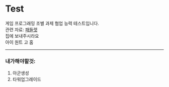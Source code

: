 # Test
게임 프로그래밍 조별 과제 협업 능력 테스트입니다.  
관련 자료:  [패들렛](https://padlet.com/kko18_2302digital/padlet-gaphy0ff452flnyr, "게임프로그래밍")  
  집에 보내주시라요  
  아이 원트 고 홈  
  ***
  ### 내가해야할것: 
  1. 아군생성
  2. 타워업그레이드
    
